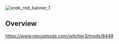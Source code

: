 
![snek_red_banner_1](https://github.com/apokryphus/eternal-hunt/assets/98017171/938f406a-de80-44a7-8f40-3993a412ed1f)

## Overview

https://www.nexusmods.com/witcher3/mods/8449


